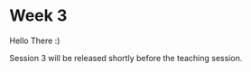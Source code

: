# Week 3

Hello There :)

Session 3 will be released shortly before the teaching session. 

<!---

### Today, Monday 23rd January 2017

1. Lightning talk: the [UX design process](#the-process) from *concept* to *experience map* to *digital prototype* 
* Lightning talk: how to [make old maps interactive](#how-to-make-old-maps-interactive) 
* Workshop: [experience map](#experience-map-on-post-its)
* Intro to [prototyping](#prototyping)

### Your [homework](#homework) and [blog](#blog)!


# The process

Amy will tell you about 3 projects she worked on while at Tate and Burberry. She will focus on the UX design process: 

- defining the *problem*, aka **research** 
- fleshing out the *solution* through **experience maps**
- **prototyping** physically and digitally 
- **user-testing**

You can view/download her slides [here](assets/UX-design-prototyping-process.pdf).


# How to make old maps interactive

Megan Barford (cartography expert @ NMM) will tell us about the museum's maps collection. We'll then discuss how you could present those objects and the rich information and stories they convey through an interactive exhibit.

Here are some [notes from her presentation](../../projects/nmmaps/sixteenth-century-cartography.md) (please add your own comments by editing the linked `md` document).

You can view her slides [here](https://docs.google.com/presentation/d/1tEg72Z_1cyxSUN1VfkW8Oke9gOZtmok0DRQ3odi61_4/edit?usp=sharing). 

[![](assets/upside-down.jpg)](https://docs.google.com/presentation/d/1tEg72Z_1cyxSUN1VfkW8Oke9gOZtmok0DRQ3odi61_4/edit?usp=sharing)


# Workshop

### Experience map on post-its

Once you have a concept, and before you dive into the details of it, it's very useful to map out the **customer journey** (aka *experience map*).

You can do that with **post-its first** (and optionally turn your map digital, if it needs many iterations). 

1. **List** out each fundamental **step** in your experience.   
  
	A step could eventually become many screens, but in a customer journey map it can be condensed into one step.  
  
	Don't worry about interface for now. Focus on the **purpose** of each step.
* **Connect** the steps in a map.

![](assets/experience-map.jpg)


# Prototyping 

### Why prototyping?

In an **iterative** UX design process, prototyping allows you to **quickly mock up** the *future state* of a system and **test** it with users, team mates and clients. 

Doing this **rapidly and iteratively** generates feedback early and often in the process, improving the final design and reducing the need for costly changes during development.

![](assets/tree-swings.jpg)

* A prototype **answers questions**. The more specific the better.

* A prototype stands between your **assumptions** and your users **behaviours**.

* A prototype should be **quick** (and cheap) to make, re-make and possibly discard.

* A prototype should be **close** to the real thing...

* ... but a prototype is **not the real thing**.

### Which prototyping tool should I use?

Start with paper, then go digital!

Each prototyping tool has its own feature set and strengths. Based on your needs and the requirements of your project, evaluate which tool is more appropriate:

1. How **easy** is it to learn and use the tool?
* Are there collections of **reusable templates** or widgets available?
* How easy is it to make changes on the fly or to **incorporate feedback**?
* Does it have any **collaboration features**, such as allowing multiple people to work on it at the same time?
* What are the licensing terms and **costs**?

#### Tools to consider

Name | Platform | Free?
---- | -------- | -----
[Moqups](https://moqups.com) | Web-based | Freemium
[Invision](http://www.invisionapp.com/) | Web-based | Yes
[Adobe Experience Design](http://www.adobe.com/uk/products/experience-design.html) | Mac and Win | In preview (they may charge you later)
[Sketch](http://www.bohemiancoding.com/sketch/) | Mac only | Free trial, then $49 (education price)
[Justinmind](http://www.justinmind.com) | Mac and Win | 30-days free trial, then $19/month 
[Balsamiq](https://balsamiq.com/products/mockups) | Mac and Win | 30-days free trial, then $89 
[Framer](http://framerjs.com) | Mac only | 30-days free trial, then $99 
[Atomic](https://atomic.io) | Web-based | 30-days free trial
[UXPin](https://www.uxpin.com) | Web-based | 7-days free trial


# Homework

### Prep formative

Next Monday (January the 30th) you will present your work-in-progress at the NMM. 

Remember, this is a **formative presentation**, which gives you a chance to **get feedback** from the museum experts and **ask questions** to them. 

Talk about your **research**: what you learned from interviewing museum visitors, and what you observed at NMM and/or other museums.

Explain how your concept relates to the interests and needs of your **audience**.

You can use your elevator pitch, concept one-pager, experience map and prototype(s) to describe and visualise your idea.

**Make sure you have some questions to ask to the museum experts**. They're not there to judge you, but to help you make design decision about your idea. Think about how you can you take advantage of their experience and knowledge. What could you ask them? What could they help you with?

### Keep prototyping

**Prototype** two user flows:

1. The **onboarding** process: how does your experience **attract visitors**? How does it engage them with its content? 
	
	Chris at the Maritime Museum observed that 
	
	> ...typically the most played video in an interactive piece at the museum is *the first video*, no matter what its content is. We tested this hypothesis by randomising the order in which videos are presented to visitors, and the results speak clearly: the most popular videos are the ones that require less tapping / scrolling to get to. Which means most visitors may watch one video, then move on. So how do we make that experience better? How do we get them to watch another?
	
* A **problematic scenario**. 

	For instance, what happens when your user makes a mistake, can't find what s/he is looking for, or generally when **something goes wrong**?

### Blog	

Pick your favourite digital museum experience from [Amy's presentation last week](https://docs.google.com/presentation/d/1vTxxRo03hyqhA3zjIf48S2npBAu4DEDTbVITadu7r9Y/edit?usp=sharing) and blog about it.

Focus on these aspects (in no particular order):

* What do you think is the **goal** of the experience you chose?
* What **design challenges** may the people involved in your chosen project have faced? How did they solve them?
* **Why** did you pick this project? What intrigues you about it?
* **Where** does this project fit in the *content - experience* graph (in your opinion) and why?

	![](../../projects/nmmaps/assets/experience-content-graph.png)
